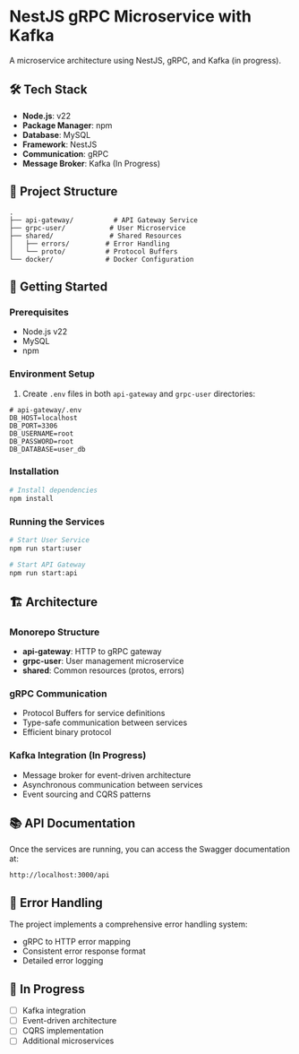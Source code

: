 # NestJS gRPC Microservice with Kafka

A microservice architecture using NestJS, gRPC, and Kafka (in progress).

## 🛠 Tech Stack

- **Node.js**: v22
- **Package Manager**: npm
- **Database**: MySQL
- **Framework**: NestJS
- **Communication**: gRPC
- **Message Broker**: Kafka (In Progress)

## 📁 Project Structure

```
.
├── api-gateway/          # API Gateway Service
├── grpc-user/           # User Microservice
├── shared/              # Shared Resources
│   ├── errors/         # Error Handling
│   └── proto/          # Protocol Buffers
└── docker/             # Docker Configuration
```

## 🚀 Getting Started

### Prerequisites

- Node.js v22
- MySQL
- npm

### Environment Setup

1. Create `.env` files in both `api-gateway` and `grpc-user` directories:

```env
# api-gateway/.env
DB_HOST=localhost
DB_PORT=3306
DB_USERNAME=root
DB_PASSWORD=root
DB_DATABASE=user_db
```

### Installation

```bash
# Install dependencies
npm install
```

### Running the Services

```bash
# Start User Service
npm run start:user

# Start API Gateway
npm run start:api
```

## 🏗 Architecture

### Monorepo Structure
- **api-gateway**: HTTP to gRPC gateway
- **grpc-user**: User management microservice
- **shared**: Common resources (protos, errors)

### gRPC Communication
- Protocol Buffers for service definitions
- Type-safe communication between services
- Efficient binary protocol

### Kafka Integration (In Progress)
- Message broker for event-driven architecture
- Asynchronous communication between services
- Event sourcing and CQRS patterns

## 📚 API Documentation

Once the services are running, you can access the Swagger documentation at:
```
http://localhost:3000/api
```

## 🔄 Error Handling

The project implements a comprehensive error handling system:
- gRPC to HTTP error mapping
- Consistent error response format
- Detailed error logging

## 🚧 In Progress

- [ ] Kafka integration
- [ ] Event-driven architecture
- [ ] CQRS implementation
- [ ] Additional microservices 
